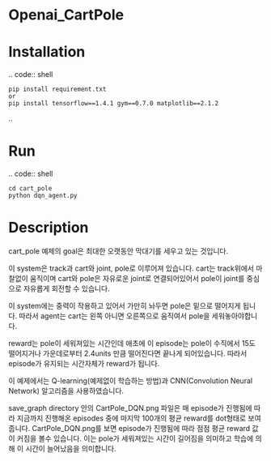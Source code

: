 # Openai_CartPole

Installation
=============

.. code:: shell

    pip install requirement.txt
    or
    pip install tensorflow==1.4.1 gym==0.7.0 matplotlib==2.1.2

..

Run
====

.. code:: shell

    cd cart_pole
    python dqn_agent.py


Description
============

 cart_pole 예제의 goal은 최대한 오랫동안 막대기를 세우고 있는 것입니다.

 이 system은 track과 cart와 joint, pole로 이루어져 있습니다.
 cart는 track위에서 마찰없이 움직이며 cart와 pole은 자유로운 joint로 연결되어있어서 pole이 joint를 중심으로 자유롭게 회전할 수 있습니다.

 이 system에는 중력이 작용하고 있어서 가만히 놔두면 pole은 밑으로 떨어지게 됩니다.
 따라서 agent는 cart는 왼쪽 아니면 오른쪽으로 움직여서 pole을 세워놓아야합니다.

 reward는 pole이 세워져있는 시간인데 애초에 이 episode는 pole이 수직에서 15도 떨어지거나 가운데로부터 2.4units 만큼 떨어진다면 끝나게 되어있습니다.
 따라서 episode가 유지되는 시간자체가 reward가 됩니다.

 이 예제에서는 Q-learning(예제없이 학습하는 방법)과 CNN(Convolution Neural Network) 알고리즘을 사용하였습니다.

 save_graph directory 안의 CartPole_DQN.png 파일은 매 episode가 진행됨에 따라 지금까지 진행해온 episodes 중에 마지막 100개의 평균 reward를 dot형태로 보여줍니다.
 CartPole_DQN.png를 보면 episode가 진행됨에 따라 점점 평균 reward 값이 커짐을 볼수 있습니다. 이는 pole가 세워져있는 시간이 길어짐을 의미하고 학습에 의해 이 시간이 늘어났음을 의미합니다.


